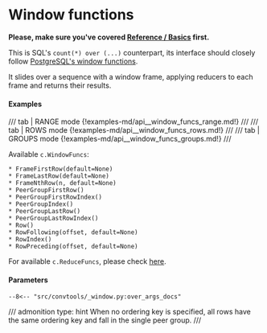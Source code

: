 # Window functions

**Please, make sure you've covered [Reference / Basics](./basics.md) first.**

This is SQL's `count(*) over (...)` counterpart, its interface should closely follow
[PostgreSQL's window functions](https://www.postgresql.org/docs/current/sql-expressions.html#SYNTAX-WINDOW-FUNCTIONS).

It slides over a sequence with a window frame, applying reducers to each frame
and returns their results.

#### Examples

/// tab | RANGE mode
{!examples-md/api__window_funcs_range.md!}
///
/// tab | ROWS mode
{!examples-md/api__window_funcs_rows.md!}
///
/// tab | GROUPS mode
{!examples-md/api__window_funcs_groups.md!}
///

Available `c.WindowFuncs`:

    * FrameFirstRow(default=None)
    * FrameLastRow(default=None)
    * FrameNthRow(n, default=None)
    * PeerGroupFirstRow()
    * PeerGroupFirstRowIndex()
    * PeerGroupIndex()
    * PeerGroupLastRow()
    * PeerGroupLastRowIndex()
    * Row()
    * RowFollowing(offset, default=None)
    * RowIndex()
    * RowPreceding(offset, default=None)

For available `c.ReduceFuncs`, please check [here](./aggregations.md#creducefuncs).

#### Parameters

    --8<-- "src/convtools/_window.py:over_args_docs"

/// admonition
    type: hint
When no ordering key is specified, all rows have the same ordering key and
fall in the single peer group.
///
